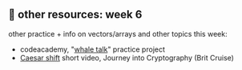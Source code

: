 ## 🤖 other resources: week 6

other practice + info on vectors/arrays and other topics this week:
- codeacademy, "[whale talk](https://www.codecademy.com/courses/learn-c-plus-plus/projects/cpp-whale-talk)" practice project
- [Caesar shift](https://www.youtube.com/watch?v=sMOZf4GN3oc&list=PLSQl0a2vh4HA50QhFIirlEZRXG4yjcoGM&) short video, Journey into Cryptography (Brit Cruise)
